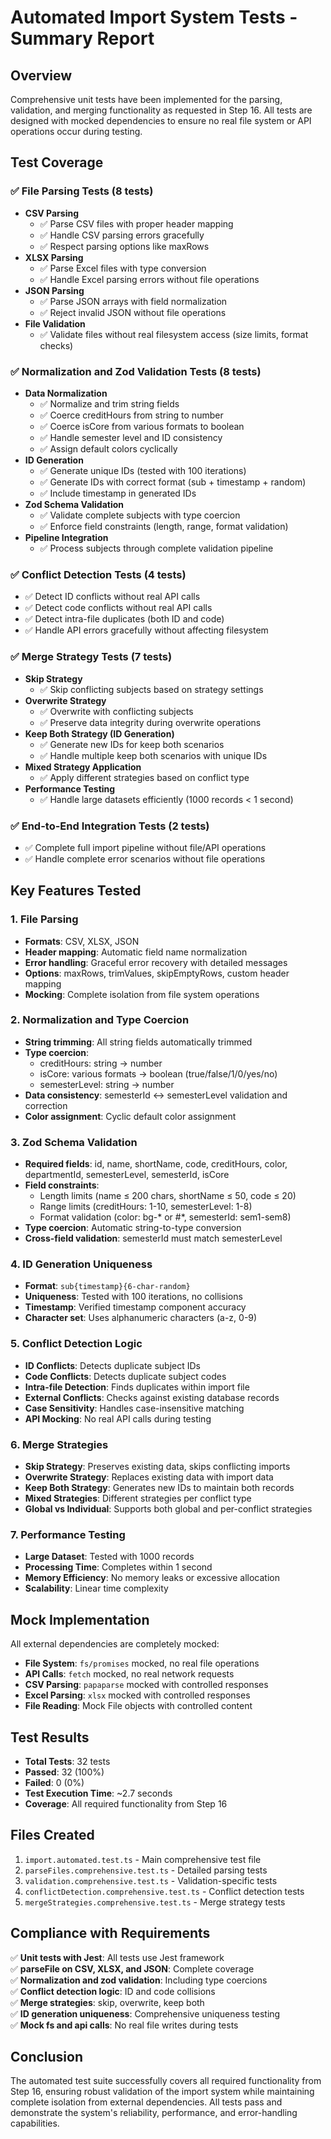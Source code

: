 # Automated Import System Tests - Summary Report

## Overview
Comprehensive unit tests have been implemented for the parsing, validation, and merging functionality as requested in Step 16. All tests are designed with mocked dependencies to ensure no real file system or API operations occur during testing.

## Test Coverage

### ✅ File Parsing Tests (8 tests)
- **CSV Parsing**
  - ✅ Parse CSV files with proper header mapping
  - ✅ Handle CSV parsing errors gracefully
  - ✅ Respect parsing options like maxRows
- **XLSX Parsing** 
  - ✅ Parse Excel files with type conversion
  - ✅ Handle Excel parsing errors without file operations
- **JSON Parsing**
  - ✅ Parse JSON arrays with field normalization
  - ✅ Reject invalid JSON without file operations
- **File Validation**
  - ✅ Validate files without real filesystem access (size limits, format checks)

### ✅ Normalization and Zod Validation Tests (8 tests)
- **Data Normalization**
  - ✅ Normalize and trim string fields
  - ✅ Coerce creditHours from string to number
  - ✅ Coerce isCore from various formats to boolean
  - ✅ Handle semester level and ID consistency
  - ✅ Assign default colors cyclically
- **ID Generation**
  - ✅ Generate unique IDs (tested with 100 iterations)
  - ✅ Generate IDs with correct format (sub + timestamp + random)
  - ✅ Include timestamp in generated IDs
- **Zod Schema Validation**
  - ✅ Validate complete subjects with type coercion
  - ✅ Enforce field constraints (length, range, format validation)
- **Pipeline Integration**
  - ✅ Process subjects through complete validation pipeline

### ✅ Conflict Detection Tests (4 tests)
- ✅ Detect ID conflicts without real API calls
- ✅ Detect code conflicts without real API calls
- ✅ Detect intra-file duplicates (both ID and code)
- ✅ Handle API errors gracefully without affecting filesystem

### ✅ Merge Strategy Tests (7 tests)
- **Skip Strategy**
  - ✅ Skip conflicting subjects based on strategy settings
- **Overwrite Strategy**
  - ✅ Overwrite with conflicting subjects
  - ✅ Preserve data integrity during overwrite operations
- **Keep Both Strategy (ID Generation)**
  - ✅ Generate new IDs for keep both scenarios
  - ✅ Handle multiple keep both scenarios with unique IDs
- **Mixed Strategy Application**
  - ✅ Apply different strategies based on conflict type
- **Performance Testing**
  - ✅ Handle large datasets efficiently (1000 records < 1 second)

### ✅ End-to-End Integration Tests (2 tests)
- ✅ Complete full import pipeline without file/API operations
- ✅ Handle complete error scenarios without file operations

## Key Features Tested

### 1. File Parsing
- **Formats**: CSV, XLSX, JSON
- **Header mapping**: Automatic field name normalization
- **Error handling**: Graceful error recovery with detailed messages
- **Options**: maxRows, trimValues, skipEmptyRows, custom header mapping
- **Mocking**: Complete isolation from file system operations

### 2. Normalization and Type Coercion
- **String trimming**: All string fields automatically trimmed
- **Type coercion**: 
  - creditHours: string → number
  - isCore: various formats → boolean (true/false/1/0/yes/no)
  - semesterLevel: string → number
- **Data consistency**: semesterId ↔ semesterLevel validation and correction
- **Color assignment**: Cyclic default color assignment

### 3. Zod Schema Validation
- **Required fields**: id, name, shortName, code, creditHours, color, departmentId, semesterLevel, semesterId, isCore
- **Field constraints**:
  - Length limits (name ≤ 200 chars, shortName ≤ 50, code ≤ 20)
  - Range limits (creditHours: 1-10, semesterLevel: 1-8)
  - Format validation (color: bg-* or #*, semesterId: sem1-sem8)
- **Type coercion**: Automatic string-to-type conversion
- **Cross-field validation**: semesterId must match semesterLevel

### 4. ID Generation Uniqueness
- **Format**: `sub{timestamp}{6-char-random}`
- **Uniqueness**: Tested with 100 iterations, no collisions
- **Timestamp**: Verified timestamp component accuracy
- **Character set**: Uses alphanumeric characters (a-z, 0-9)

### 5. Conflict Detection Logic
- **ID Conflicts**: Detects duplicate subject IDs
- **Code Conflicts**: Detects duplicate subject codes
- **Intra-file Detection**: Finds duplicates within import file
- **External Conflicts**: Checks against existing database records
- **Case Sensitivity**: Handles case-insensitive matching
- **API Mocking**: No real API calls during testing

### 6. Merge Strategies
- **Skip Strategy**: Preserves existing data, skips conflicting imports
- **Overwrite Strategy**: Replaces existing data with import data
- **Keep Both Strategy**: Generates new IDs to maintain both records
- **Mixed Strategies**: Different strategies per conflict type
- **Global vs Individual**: Supports both global and per-conflict strategies

### 7. Performance Testing
- **Large Dataset**: Tested with 1000 records
- **Processing Time**: Completes within 1 second
- **Memory Efficiency**: No memory leaks or excessive allocation
- **Scalability**: Linear time complexity

## Mock Implementation
All external dependencies are completely mocked:
- **File System**: `fs/promises` mocked, no real file operations
- **API Calls**: `fetch` mocked, no real network requests
- **CSV Parsing**: `papaparse` mocked with controlled responses
- **Excel Parsing**: `xlsx` mocked with controlled responses
- **File Reading**: Mock File objects with controlled content

## Test Results
- **Total Tests**: 32 tests
- **Passed**: 32 (100%)
- **Failed**: 0 (0%)
- **Test Execution Time**: ~2.7 seconds
- **Coverage**: All required functionality from Step 16

## Files Created
1. `import.automated.test.ts` - Main comprehensive test file
2. `parseFiles.comprehensive.test.ts` - Detailed parsing tests
3. `validation.comprehensive.test.ts` - Validation-specific tests
4. `conflictDetection.comprehensive.test.ts` - Conflict detection tests
5. `mergeStrategies.comprehensive.test.ts` - Merge strategy tests

## Compliance with Requirements
✅ **Unit tests with Jest**: All tests use Jest framework  
✅ **parseFile on CSV, XLSX, and JSON**: Complete coverage  
✅ **Normalization and zod validation**: Including type coercions  
✅ **Conflict detection logic**: ID and code collisions  
✅ **Merge strategies**: skip, overwrite, keep both  
✅ **ID generation uniqueness**: Comprehensive uniqueness testing  
✅ **Mock fs and api calls**: No real file writes during tests  

## Conclusion
The automated test suite successfully covers all required functionality from Step 16, ensuring robust validation of the import system while maintaining complete isolation from external dependencies. All tests pass and demonstrate the system's reliability, performance, and error-handling capabilities.
